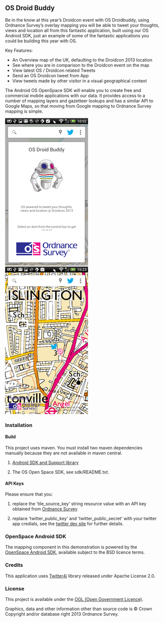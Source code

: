 OS Droid Buddy
-------

Be in the know at this year’s Droidcon event with OS Droidbuddy, using Ordnance Survey’s overlay mapping you will be able to tweet your thoughts, views and location all from this fantastic application, built using our OS Android SDK, just an example of some of the fantastic applications you could be building this year with OS.

Key Features:

* An Overview map of the UK, defaulting to the Droidcon 2013 location
* See where you are in comparison to the Droidcon event on the map
* View latest OS / Droidcon related Tweets
* Send an OS Droidcon tweet from App
* View tweets made by other visitor in a visual geographical context

The Android OS OpenSpace SDK will enable you to create free and commercial mobile applications with our data. It provides access to a number of mapping layers and gazetteer lookups and has a similar API to Google Maps, so that moving from Google mapping to Ordnance Survey mapping is simple.

![Splash-ScreenShot](https://github.com/OrdnanceSurvey/OS-Droid-Buddy/raw/master/srcsht-splash.png "Screenshot of splash screen")
![Map-ScreenShot](https://github.com/OrdnanceSurvey/OS-Droid-Buddy/raw/master/srcsht-map.png "Screenshot of map")

### Installation

#### Build
This project uses maven.  You must install two maven dependencies manually because they are not available in maven central.

1. [Android SDK and Support library](https://github.com/mosabua/maven-android-sdk-deployer)

2. The OS Open Space SDK, see sdk/README.txt.

#### API Keys

Please ensure that you:

1. replace the 'tile_source_key' string resource value with an API key obtained from [Ordnance Survey](https://openspaceregister.ordnancesurvey.co.uk/osmapapi/register.do)

2. replace 'twitter_public_key' and 'twitter_public_secret' with your twitter app credials, see the [twitter dev site](https://dev.twitter.com/) for further details.


### OpenSpace Android SDK

The mapping component in this demonstration is powered by the [OpenSpace Android SDK][1], available subject to the BSD licence terms.

### Credits

This application uses [Twitter4j][3] library released under Apache License 2.0.

### License

This project is available under the [OGL (Open Government Licence)][2].

Graphics, data and other information other than source code is © Crown Copyright and/or database right 2013 Ordnance Survey.

[1]: https://github.com/OrdnanceSurvey/openspace-android-sdk
[2]: http://www.nationalarchives.gov.uk/doc/open-government-licence/version/2/
[3]: http://twitter4j.org/en/
